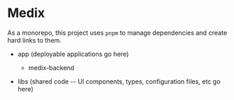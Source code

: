 # Medix

As a monorepo, this project uses `pnpm` to manage dependencies and create hard links to them.

- app (deployable applications go here)
    - medix-backend

- libs (shared code -- UI components, types, configuration files, etc go here)